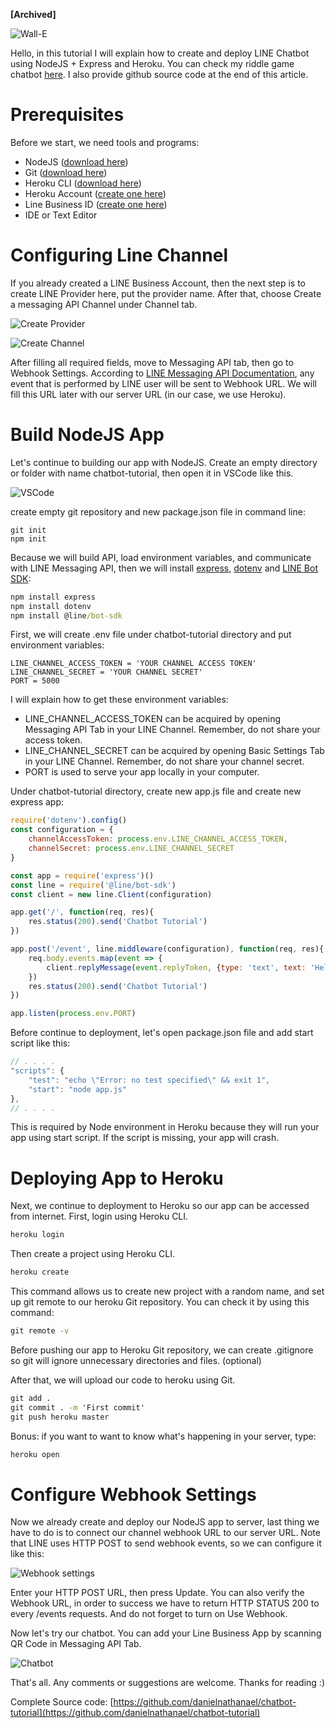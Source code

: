 **[Archived]**

![Wall-E](https://miro.medium.com/max/700/1*mIei6EiOPkoH2XAmoPRj-g.jpeg)

Hello, in this tutorial I will explain how to create and deploy LINE Chatbot using NodeJS + Express and Heroku. You can check my riddle game chatbot [here](http://line.me/ti/p/@445gybtz). I also provide github source code at the end of this article.

# Prerequisites

Before we start, we need tools and programs:
- NodeJS ([download here](https://nodejs.org/en/download/))
- Git ([download here](https://git-scm.com/downloads))
- Heroku CLI ([download here](https://devcenter.heroku.com/articles/heroku-cli#download-and-install))
- Heroku Account ([create one here](https://signup.heroku.com/))
- Line Business ID ([create one here](https://account.line.biz/signup))
- IDE or Text Editor

# Configuring Line Channel

If you already created a LINE Business Account, then the next step is to create LINE Provider here, put the provider name. After that, choose Create a messaging API Channel under Channel tab.

![Create Provider](https://miro.medium.com/max/700/1*mJ9hyblnj5ttlpe3Qh9vUw.png)

![Create Channel](https://miro.medium.com/max/700/1*ZsmI4h9o8MFlP576gJK9RA.png)

After filling all required fields, move to Messaging API tab, then go to Webhook Settings. According to [LINE Messaging API Documentation](https://developers.line.biz/en/reference/messaging-api/#webhooks), any event that is performed by LINE user will be sent to Webhook URL. We will fill this URL later with our server URL (in our case, we use Heroku).

# Build NodeJS App

Let's continue to building our app with NodeJS. Create an empty directory or folder with name chatbot-tutorial, then open it in VSCode like this.

![VSCode](https://miro.medium.com/max/700/1*PkyHKeXWMaVCfCc-zbjs2A.png)

create empty git repository and new package.json file in command line:

```
git init
npm init
```

Because we will build API, load environment variables, and communicate with LINE Messaging API, then we will install [express](https://expressjs.com/), [dotenv](https://www.npmjs.com/package/dotenv) and [LINE Bot SDK](https://github.com/line/line-bot-sdk-nodejs):

```cmd
npm install express
npm install dotenv
npm install @line/bot-sdk
```

First, we will create .env file under chatbot-tutorial directory and put environment variables:

```env
LINE_CHANNEL_ACCESS_TOKEN = 'YOUR CHANNEL ACCESS TOKEN'
LINE_CHANNEL_SECRET = 'YOUR CHANNEL SECRET'
PORT = 5000
```

I will explain how to get these environment variables:
- LINE_CHANNEL_ACCESS_TOKEN can be acquired by opening Messaging API Tab in your LINE Channel. Remember, do not share your access token.
- LINE_CHANNEL_SECRET can be acquired by opening Basic Settings Tab in your LINE Channel. Remember, do not share your channel secret.
- PORT is used to serve your app locally in your computer.

Under chatbot-tutorial directory, create new app.js file and create new express app:

```js
require('dotenv').config()
const configuration = {
    channelAccessToken: process.env.LINE_CHANNEL_ACCESS_TOKEN,
    channelSecret: process.env.LINE_CHANNEL_SECRET
}

const app = require('express')()
const line = require('@line/bot-sdk')
const client = new line.Client(configuration)

app.get('/', function(req, res){
    res.status(200).send('Chatbot Tutorial')
})

app.post('/event', line.middleware(configuration), function(req, res){
    req.body.events.map(event => {
        client.replyMessage(event.replyToken, {type: 'text', text: 'Hello!'}, false)
    })
    res.status(200).send('Chatbot Tutorial')
})

app.listen(process.env.PORT)
```

Before continue to deployment, let's open package.json file and add start script like this:

```js
// . . . . 
"scripts": {
    "test": "echo \"Error: no test specified\" && exit 1",
    "start": "node app.js"
},
// . . . .
```

This is required by Node environment in Heroku because they will run your app using start script. If the script is missing, your app will crash.

# Deploying App to Heroku

Next, we continue to deployment to Heroku so our app can be accessed from internet. First, login using Heroku CLI.

```cmd
heroku login
```

Then create a project using Heroku CLI.

```cmd
heroku create
```

This command allows us to create new project with a random name, and set up git remote to our heroku Git repository. You can check it by using this command:

```cmd
git remote -v
```

Before pushing our app to Heroku Git repository, we can create .gitignore so git will ignore unnecessary directories and files. (optional)

After that, we will upload our code to heroku using Git.

```cmd
git add .
git commit . -m 'First commit'
git push heroku master
```

Bonus: if you want to want to know what's happening in your server, type:

```cmd
heroku open
```

# Configure Webhook Settings

Now we already create and deploy our NodeJS app to server, last thing we have to do is to connect our channel webhook URL to our server URL. Note that LINE uses HTTP POST to send webhook events, so we can configure it like this:

![Webhook settings](https://miro.medium.com/max/875/1*-oETLbmM-KTZ_w0fsuUlVQ.jpeg)

Enter your HTTP POST URL, then press Update. You can also verify the Webhook URL, in order to success we have to return HTTP STATUS 200 to every /events requests. And do not forget to turn on Use Webhook.

Now let's try our chatbot. You can add your Line Business App by scanning QR Code in Messaging API Tab.

![Chatbot](https://miro.medium.com/max/866/1*_mqCYPqU-wTRQd3YV-NTlA.png)

That's all. Any comments or suggestions are welcome. Thanks for reading :)

Complete Source code: [https://github.com/danielnathanael/chatbot-tutorial](https://github.com/danielnathanael/chatbot-tutorial)
